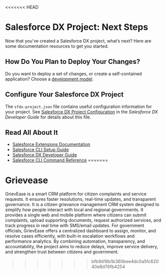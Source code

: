 <<<<<<< HEAD
# Salesforce DX Project: Next Steps

Now that you’ve created a Salesforce DX project, what’s next? Here are some documentation resources to get you started.

## How Do You Plan to Deploy Your Changes?

Do you want to deploy a set of changes, or create a self-contained application? Choose a [development model](https://developer.salesforce.com/tools/vscode/en/user-guide/development-models).

## Configure Your Salesforce DX Project

The `sfdx-project.json` file contains useful configuration information for your project. See [Salesforce DX Project Configuration](https://developer.salesforce.com/docs/atlas.en-us.sfdx_dev.meta/sfdx_dev/sfdx_dev_ws_config.htm) in the _Salesforce DX Developer Guide_ for details about this file.

## Read All About It

- [Salesforce Extensions Documentation](https://developer.salesforce.com/tools/vscode/)
- [Salesforce CLI Setup Guide](https://developer.salesforce.com/docs/atlas.en-us.sfdx_setup.meta/sfdx_setup/sfdx_setup_intro.htm)
- [Salesforce DX Developer Guide](https://developer.salesforce.com/docs/atlas.en-us.sfdx_dev.meta/sfdx_dev/sfdx_dev_intro.htm)
- [Salesforce CLI Command Reference](https://developer.salesforce.com/docs/atlas.en-us.sfdx_cli_reference.meta/sfdx_cli_reference/cli_reference.htm)
=======
# Grievease
GrievEase is a smart CRM platform for citizen complaints and service requests. It ensures faster resolutions, real-time updates, and transparent governance.
It is a citizen grievance management CRM system designed to simplify how people interact with local and regional governments. It provides a single web and mobile platform where citizens can submit complaints, upload supporting documents, request authorized services, and track progress in real time with SMS/email updates. For government officials, GrievEase offers a centralized dashboard to assign, monitor, and resolve cases efficiently, with built-in escalation workflows and performance analytics. By combining automation, transparency, and accountability, the project aims to reduce delays, improve service delivery, and strengthen trust between citizens and government.
>>>>>>> bfb9d16b1b360bee4dc0a5fc62040e8d76fb4254
